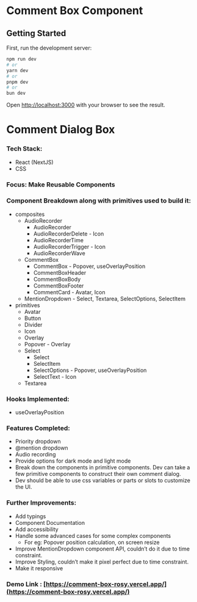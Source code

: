 # Comment Box Component

## Getting Started

First, run the development server:

```bash
npm run dev
# or
yarn dev
# or
pnpm dev
# or
bun dev
```

Open [http://localhost:3000](http://localhost:3000) with your browser to see the result.

# Comment Dialog Box

### Tech Stack:

- React (NextJS)
- CSS

### Focus: Make Reusable Components

### Component Breakdown along with primitives used to build it:

- composites
  - AudioRecorder
    - AudioRecorder
    - AudioRecorderDelete - Icon
    - AudioRecorderTime
    - AudioRecorderTrigger - Icon
    - AudioRecorderWave
  - CommentBox
    - CommentBox - Popover, useOverlayPosition
    - CommentBoxHeader
    - CommentBoxBody
    - CommentBoxFooter
    - CommentCard - Avatar, Icon
  - MentionDropdown - Select, Textarea, SelectOptions, SelectItem
- primitives
  - Avatar
  - Button
  - Divider
  - Icon
  - Overlay
  - Popover - Overlay
  - Select
    - Select
    - SelectItem
    - SelectOptions - Popover, useOverlayPosition
    - SelectText - Icon
  - Textarea

### Hooks Implemented:

- useOverlayPosition

### Features Completed:

- Priority dropdown
- @mention dropdown
- Audio recording
- Provide options for dark mode and light mode
- Break down the components in primitive components. Dev can take a few primitive components to construct their own comment dialog.
- Dev should be able to use css variables or parts or slots to customize the UI.

### Further Improvements:

- Add typings
- Component Documentation
- Add accessibility
- Handle some advanced cases for some complex components
  - For eg: Popover position calculation, on screen resize
- Improve MentionDropdown component API, couldn’t do it due to time constraint.
- Improve Styling, couldn’t make it pixel perfect due to time constraint.
- Make it responsive

### Demo Link : [https://comment-box-rosy.vercel.app/](https://comment-box-rosy.vercel.app/)
